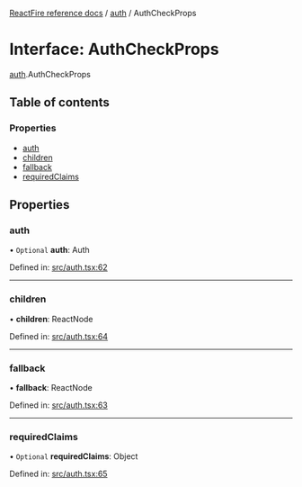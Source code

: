 [ReactFire reference docs](../README.md) / [auth](../modules/auth.md) / AuthCheckProps

# Interface: AuthCheckProps

[auth](../modules/auth.md).AuthCheckProps

## Table of contents

### Properties

- [auth](auth.authcheckprops.md#auth)
- [children](auth.authcheckprops.md#children)
- [fallback](auth.authcheckprops.md#fallback)
- [requiredClaims](auth.authcheckprops.md#requiredclaims)

## Properties

### auth

• `Optional` **auth**: Auth

Defined in: [src/auth.tsx:62](https://github.com/FirebaseExtended/reactfire/blob/main/src/auth.tsx#L62)

___

### children

• **children**: ReactNode

Defined in: [src/auth.tsx:64](https://github.com/FirebaseExtended/reactfire/blob/main/src/auth.tsx#L64)

___

### fallback

• **fallback**: ReactNode

Defined in: [src/auth.tsx:63](https://github.com/FirebaseExtended/reactfire/blob/main/src/auth.tsx#L63)

___

### requiredClaims

• `Optional` **requiredClaims**: Object

Defined in: [src/auth.tsx:65](https://github.com/FirebaseExtended/reactfire/blob/main/src/auth.tsx#L65)
